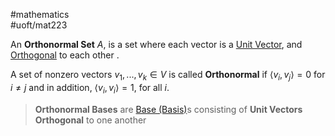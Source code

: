 #mathematics  
#uoft/mat223 

An **Orthonormal Set** $A$, is a set where each vector is a [Unit Vector](../MAT235%20Notes/Unit%20Vector.md), and [Orthogonal](Orthogonal.md) to each other .

A set of nonzero vectors $v_{1},...,v_{k}\in V$ is called **Orthonormal** if $\langle v_{i},v_{j}\rangle = 0$ for $i\neq j$ and in addition, $\langle v_{i}, v_{i}\rangle = 1$, for  all $i$.

>**Orthonormal Bases** are [Base (Basis)](Base%20(Basis).md)s consisting of **Unit Vectors** **Orthogonal** to one another
